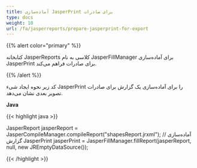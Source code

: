 ```yaml
---
title: آماده‌سازی JasperPrint برای صادرات
type: docs
weight: 10
url: /fa/jasperreports/prepare-jasperprint-for-export
---
```


{{% alert color="primary" %}}

کتابخانه JasperReports کلاسی به نام JasperFillManager برای آماده‌سازی JasperPrint برای صادرات فراهم می‌کند.

{{% /alert %}}

کد زیر نحوه ایجاد شیء JasperPrint را برای آماده‌سازی یک گزارش برای صادرات تصویر بعدی نشان می‌دهد.

**Java**

{{< highlight java >}}

JasperReport jasperReport = JasperCompileManager.compileReport("shapesReport.jrxml");
// آماده‌سازی گزارش
JasperPrint jasperPrint = JasperFillManager.fillReport(jasperReport, null, new JREmptyDataSource());

{{< /highlight >}}
